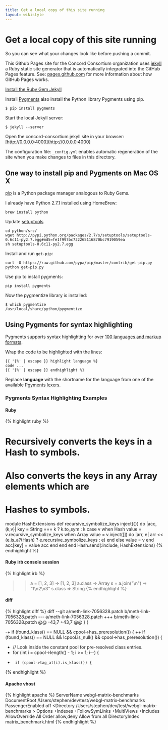 ```yaml
---
title: Get a local copy of this site running
layout: wikistyle
---
```


Get a local copy of this site running
================

So you can see what your changes look like before pushing a commit.

This Github Pages site for the Concord Consortium organization uses [jekyll](https://github.com/mojombo/jekyll) a Ruby static site generator that is automatically integrated into the GitHub Pages feature. See: [pages.github.com](http://pages.github.com/) for more information about how GitHub Pages works.

[Install the Ruby Gem Jekyll](https://github.com/mojombo/jekyll/wiki/install)

Install [Pygments](http://pygments.org/) also install the Python library Pygments using pip.

    $ pip install pygments

Start the local Jekyll server:

    $ jekyll --server

Open the concord-consortium jekyll site in your browser: [http://0.0.0.0:4000](http://0.0.0.0:4000)

The configuration file: `_config.yml` enables automatic regeneration of the site when you make changes to files in this directory.

One way to install pip and Pygments on Mac OS X
----------------

[pip](http://www.pip-installer.org/en/latest/index.html) is a Python package manager analogous to Ruby Gems.

I already have Python 2.7.1 installed using HomeBrew:

    brew install python

Update [setuptools](http://pypi.python.org/pypi/setuptools#cygwin-mac-os-x-linux-other)

    cd python/src/
    wget http://pypi.python.org/packages/2.7/s/setuptools/setuptools-0.6c11-py2.7.egg#md5=fe1f997bc722265116870bc7919059ea
    sh setuptools-0.6c11-py2.7.egg

Install and run `get-pip`:

    curl -O https://raw.github.com/pypa/pip/master/contrib/get-pip.py
    python get-pip.py

Use pip to install pygments:

    pip install pygments

Now the pygmentize library is installed:

    $ which pygmentize
    /usr/local/share/python/pygmentize

Using Pygments for syntax highlighting
----------------

Pygments supports syntax highlighting for over [100 languages and markup formats](http://pygments.org/languages/).

Wrap the code to be highlighted with the lines:

    {{ '{%' | escape }} highlight language %}
    code ...
    {{ '{%' | escape }} endhighlight %}
    
Replace **language** with the shortname for the language from one of the available [Pgyments lexers](http://pygments.org/docs/lexers/).

### Pygments Syntax Highlighting Examples

#### Ruby

{% highlight ruby %}
# Recursively converts the keys in a Hash to symbols.
# Also converts the keys in any Array elements which are 
# Hashes to symbols.
module HashExtensions
  def recursive_symbolize_keys
    inject({}) do |acc, (k,v)|
      key = String === k ? k.to_sym : k
      case v
      when Hash
        value = v.recursive_symbolize_keys
      when Array
        value = v.inject([]) do |arr, e|
          arr << (e.is_a?(Hash) ? e.recursive_symbolize_keys : e)
        end
      else
        value = v
      end
      acc[key] = value
      acc
    end
  end
end
Hash.send(:include, HashExtensions)
{% endhighlight %}

#### Ruby irb console session

{% highlight irb %}
>> a = [1, 2, 3]
=> [1, 2, 3]
>> a.class
=> Array
>> s = a.join("\n")
=> "1\n2\n3"
>> s.class
=> String
{% endhighlight %}

#### diff

{% highlight diff %}
diff --git a/meth-link-7056328.patch b/meth-link-7056328.patch
--- a/meth-link-7056328.patch
+++ b/meth-link-7056328.patch
@@ -43,7 +43,7 @@
      }
    }
 
-+  if (found_klass() == NULL && cpool->has_preresolution()) {
++  if (found_klass() == NULL && !cpool.is_null() && cpool->has_preresolution()) {
 +    // Look inside the constant pool for pre-resolved class entries.
 +    for (int i = cpool->length() - 1; i >= 1; i--) {
 +      if (cpool->tag_at(i).is_klass()) {
{% endhighlight %}

#### Apache vhost

{% highlight apache %}
<VirtualHost webgl-matrix-benchmarks.local:80>
   ServerName webgl-matrix-benchmarks
   DocumentRoot /Users/stephen/dev/test/webgl-matrix-benchmarks
   PassengerEnabled off
   <Directory /Users/stephen/dev/test/webgl-matrix-benchmarks >
     Options +Indexes +FollowSymLinks +MultiViews +Includes
     AllowOverride All
     Order allow,deny
     Allow from all
     DirectoryIndex matrix_benchmark.html
  </Directory>
</VirtualHost>
{% endhighlight %}
